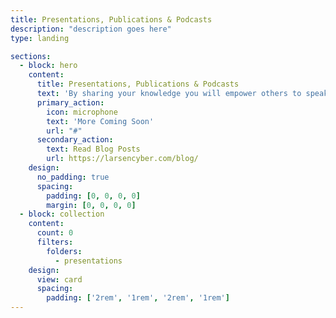 ```yaml
---
title: Presentations, Publications & Podcasts
description: "description goes here"
type: landing

sections:
  - block: hero
    content:
      title: Presentations, Publications & Podcasts
      text: 'By sharing your knowledge you will empower others to speak up, collaborate and promote innovation, driving improvements collectively. '
      primary_action:
        icon: microphone
        text: 'More Coming Soon'
        url: "#"
      secondary_action:
        text: Read Blog Posts
        url: https://larsencyber.com/blog/
    design:
      no_padding: true
      spacing:
        padding: [0, 0, 0, 0]
        margin: [0, 0, 0, 0]
  - block: collection
    content:
      count: 0
      filters:
        folders:
          - presentations
    design:
      view: card
      spacing:
        padding: ['2rem', '1rem', '2rem', '1rem']
---
```

